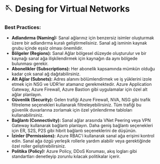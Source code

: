 # 🪡 Desing for Virtual Networks

### Best Practices:

* **Adlandırma (Naming):** Sanal ağlarınız için benzersiz isimler oluşturmak üzere bir adlandırma kuralı geliştirmelisiniz. Sanal ağ isminin kaynak grubu içinde eşsiz olması önemlidir.
* **Bölgeler (Regions):** Sanal Ağlar bölgesel düzeyde oluşturulur ve bir kaynağı sanal ağa ilişkilendirmek için kaynağın da aynı bölgede bulunması gerekir.
* **Abonelikler (Subscriptions):** Her abonelik kapsamında mümkün olduğu kadar çok sanal ağ dağıtabilirsiniz.
* **Alt Ağlar (Subnets):** Adres alanını bölümlendirmek ve iş yüklerini izole etmek için NSG ve UDR’ler atamanız gerekmektedir. Azure Application Gateway, Azure Firewall, Azure Bastion gibi uygulamalar için özel alt ağlar planlayın.
* **Güvenlik (Security):** Gelen trafiği Azure Firewall, NVA, NSG gibi trafik filtreleme seçenekleri kullanarak filtreleyebilirsiniz. Tüm trafiği bu güvenlik duvarlarına zorlamak için özel yönlendirme tabloları kullanabilirsiniz.
* **Bağlantı (Connectivity):** Sanal ağlar arasında VNet Peering veya VPN Gateway kullanarak bağlantı planlayın. Daha geniş bağlantı seçenekleri için ER, S2S, P2S gibi hibrit bağlantı seçeneklerini de düşünün.
* **İzinler (Permissions):** Azure RBAC’i kullanarak sanal ağa erişimi kontrol edin. Sanal ağa özgü yerleşik rollerle yardım alabilir veya gerektiğinde özel roller geliştirebilirsiniz.
* **Politika (Policy):** Azure Policy, DDoS Koruması, akış logları gibi standartları denetleyip zorunlu kılacak politikalar içerir.

